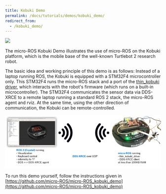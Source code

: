 ```yaml
---
title: Kobuki Demo
permalink: /docs/tutorials/demos/kobuki_demo/
redirect_from:
  - /kobuki_demo/
---
```


<img src="https://img.shields.io/badge/Tested_on-Dashing-yellow" style="display:inline"/>

The micro-ROS Kobuki Demo illustrates the use of micro-ROS on the Kobuki platform, which is the mobile base of the well-known Turtlebot 2 research robot.

The basic idea and working principle of this demo is as follows: Instead of a laptop running ROS, the Kobuki is equipped with a STM32F4 microcontroller only. This STM32F4 runs the micro-ROS stack and a port of the [thin_kobuki driver](https://github.com/Lab-RoCoCo/thin_drivers), which interacts with the robot's firmware (which runs on a built-in microcontroller). The STM32F4 communicates the sensor data via DDS-XRCE to a remote laptop running a standard ROS 2 stack, the micro-ROS agent and rviz. At the same time, using the other direction of communication, the Kobuki can be remote-controlled.

![Illustration of idea and working principle](working_principle.png)

To run this demo yourself, follow the instructions given in [https://github.com/micro-ROS/micro-ROS_kobuki_demo](https://github.com/micro-ROS/micro-ROS_kobuki_demo)
